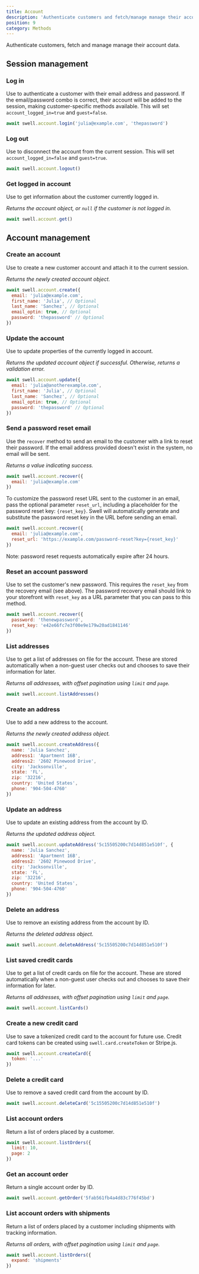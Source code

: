 ```yaml
---
title: Account
description: 'Authenticate customers and fetch/manage manage their account data.'
position: 9
category: Methods
---
```


Authenticate customers, fetch and manage manage their account data.

## Session management

### Log in

Use to authenticate a customer with their email address and password. If the email/password combo is correct, their account will be added to the session, making customer-specific methods available. This will set `account_logged_in=true` and `guest=false`.

```javascript
await swell.account.login('julia@example.com', 'thepassword')
```

### Log out

Use to disconnect the account from the current session. This will set `account_logged_in=false` and `guest=true`.

```javascript
await swell.account.logout()
```

### Get logged in account

Use to get information about the customer currently logged in.

_Returns the account object, or `null` if the customer is not logged in._

```javascript
await swell.account.get()
```

## Account management

### Create an account

Use to create a new customer account and attach it to the current session.

_Returns the newly created account object._

```javascript
await swell.account.create({
  email: 'julia@example.com',
  first_name: 'Julia', // Optional
  last_name: 'Sanchez', // Optional
  email_optin: true, // Optional
  password: 'thepassword' // Optional
})
```

### Update the account

Use to update properties of the currently logged in account.

_Returns the updated account object if successful. Otherwise, returns a validation error._

```javascript
await swell.account.update({
  email: 'julia@anotherexample.com',
  first_name: 'Julia', // Optional
  last_name: 'Sanchez', // Optional
  email_optin: true, // Optional
  password: 'thepassword' // Optional
})
```

### Send a password reset email

Use the `recover` method to send an email to the customer with a link to reset their password. If the email address provided doesn't exist in the system, no email will be sent.

_Returns a value indicating success._

```javascript
await swell.account.recover({
  email: 'julia@example.com'
})
```

To customize the password reset URL sent to the customer in an email, pass the optional parameter `reset_url`, including a placeholder for the password reset key: `{reset_key}`. Swell will automatically generate and substitute the password reset key in the URL before sending an email.

```javascript
await swell.account.recover({
  email: 'julia@example.com',
  reset_url: 'https://example.com/password-reset?key={reset_key}'
})
```

Note: password reset requests automatically expire after 24 hours.

### Reset an account password

Use to set the customer's new password. This requires the `reset_key` from the recovery email (see above). The password recovery email should link to your storefront with `reset_key` as a URL parameter that you can pass to this method.

```javascript
await swell.account.recover({
  password: 'thenewpassword',
  reset_key: 'e42e66fc7e3f00e9e179w20ad1841146'
})
```

### List addresses

Use to get a list of addresses on file for the account. These are stored automatically when a non-guest user checks out and chooses to save their information for later.

_Returns all addresses, with offset pagination using `limit` and `page`._

```javascript
await swell.account.listAddresses()
```

### Create an address

Use to add a new address to the account.

_Returns the newly created address object._

```javascript
await swell.account.createAddress({
  name: 'Julia Sanchez',
  address1: 'Apartment 16B',
  address2: '2602 Pinewood Drive',
  city: 'Jacksonville',
  state: 'FL',
  zip: '32216',
  country: 'United States',
  phone: '904-504-4760'
})
```

### Update an address

Use to update an existing address from the account by ID.

_Returns the updated address object._

```javascript
await swell.account.updateAddress('5c15505200c7d14d851e510f', {
  name: 'Julia Sanchez',
  address1: 'Apartment 16B',
  address2: '2602 Pinewood Drive',
  city: 'Jacksonville',
  state: 'FL',
  zip: '32216',
  country: 'United States',
  phone: '904-504-4760'
})
```

### Delete an address

Use to remove an existing address from the account by ID.

_Returns the deleted address object._

```javascript
await swell.account.deleteAddress('5c15505200c7d14d851e510f')
```

### List saved credit cards

Use to get a list of credit cards on file for the account. These are stored automatically when a non-guest user checks out and chooses to save their information for later.

_Returns all addresses, with offset pagination using `limit` and `page`._

```javascript
await swell.account.listCards()
```

### Create a new credit card

Use to save a tokenized credit card to the account for future use. Credit card tokens can be created using `swell.card.createToken` or Stripe.js.

```javascript
await swell.account.createCard({
  token: '...'
})
```

### Delete a credit card

Use to remove a saved credit card from the account by ID.

```javascript
await swell.account.deleteCard('5c15505200c7d14d851e510f')
```

### List account orders

Return a list of orders placed by a customer.

```javascript
await swell.account.listOrders({
  limit: 10,
  page: 2
})
```

### Get an account order

Return a single account order by ID.

```javascript
await swell.account.getOrder('5fab561fb4a4d83c776f45bd')
```

### List account orders with shipments

Return a list of orders placed by a customer including shipments with tracking information.

_Returns all orders, with offset pagination using `limit` and `page`._

```javascript
await swell.account.listOrders({
  expand: 'shipments'
})
```

<br />
